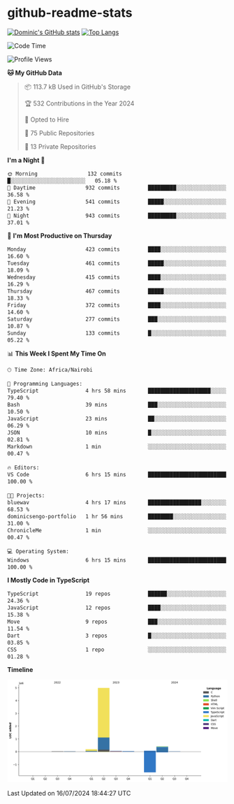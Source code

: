# github-readme-stats
[![Dominic's GitHub stats](https://github-readme-stats.vercel.app/api?username=Domengo&show_icons=true)](https://github.com/anuraghazra/github-readme-stats)
[![Top Langs](https://github-readme-stats.vercel.app/api/top-langs/?username=Domengo&show_icons=true)](https://github.com/Domengo/github-readme-stats)

<!--START_SECTION:waka-->
![Code Time](http://img.shields.io/badge/Code%20Time-773%20hrs%2034%20mins-blue)

![Profile Views](http://img.shields.io/badge/Profile%20Views-0-blue)

**🐱 My GitHub Data** 

> 📦 113.7 kB Used in GitHub's Storage 
 > 
> 🏆 532 Contributions in the Year 2024
 > 
> 💼 Opted to Hire
 > 
> 📜 75 Public Repositories 
 > 
> 🔑 13 Private Repositories 
 > 
**I'm a Night 🦉** 

```text
🌞 Morning                132 commits         █░░░░░░░░░░░░░░░░░░░░░░░░   05.18 % 
🌆 Daytime                932 commits         █████████░░░░░░░░░░░░░░░░   36.58 % 
🌃 Evening                541 commits         █████░░░░░░░░░░░░░░░░░░░░   21.23 % 
🌙 Night                  943 commits         █████████░░░░░░░░░░░░░░░░   37.01 % 
```
📅 **I'm Most Productive on Thursday** 

```text
Monday                   423 commits         ████░░░░░░░░░░░░░░░░░░░░░   16.60 % 
Tuesday                  461 commits         █████░░░░░░░░░░░░░░░░░░░░   18.09 % 
Wednesday                415 commits         ████░░░░░░░░░░░░░░░░░░░░░   16.29 % 
Thursday                 467 commits         █████░░░░░░░░░░░░░░░░░░░░   18.33 % 
Friday                   372 commits         ████░░░░░░░░░░░░░░░░░░░░░   14.60 % 
Saturday                 277 commits         ███░░░░░░░░░░░░░░░░░░░░░░   10.87 % 
Sunday                   133 commits         █░░░░░░░░░░░░░░░░░░░░░░░░   05.22 % 
```


📊 **This Week I Spent My Time On** 

```text
🕑︎ Time Zone: Africa/Nairobi

💬 Programming Languages: 
TypeScript               4 hrs 58 mins       ████████████████████░░░░░   79.40 % 
Bash                     39 mins             ███░░░░░░░░░░░░░░░░░░░░░░   10.50 % 
JavaScript               23 mins             ██░░░░░░░░░░░░░░░░░░░░░░░   06.29 % 
JSON                     10 mins             █░░░░░░░░░░░░░░░░░░░░░░░░   02.81 % 
Markdown                 1 min               ░░░░░░░░░░░░░░░░░░░░░░░░░   00.47 % 

🔥 Editors: 
VS Code                  6 hrs 15 mins       █████████████████████████   100.00 % 

🐱‍💻 Projects: 
bluewav                  4 hrs 17 mins       █████████████████░░░░░░░░   68.53 % 
dominicsengo-portfolio   1 hr 56 mins        ████████░░░░░░░░░░░░░░░░░   31.00 % 
ChronicleMe              1 min               ░░░░░░░░░░░░░░░░░░░░░░░░░   00.47 % 

💻 Operating System: 
Windows                  6 hrs 15 mins       █████████████████████████   100.00 % 
```

**I Mostly Code in TypeScript** 

```text
TypeScript               19 repos            ██████░░░░░░░░░░░░░░░░░░░   24.36 % 
JavaScript               12 repos            ████░░░░░░░░░░░░░░░░░░░░░   15.38 % 
Move                     9 repos             ███░░░░░░░░░░░░░░░░░░░░░░   11.54 % 
Dart                     3 repos             █░░░░░░░░░░░░░░░░░░░░░░░░   03.85 % 
CSS                      1 repo              ░░░░░░░░░░░░░░░░░░░░░░░░░   01.28 % 
```



**Timeline**

![Lines of Code chart](https://raw.githubusercontent.com/Domengo/Domengo/main/assets/bar_graph.png)


 Last Updated on 16/07/2024 18:44:27 UTC
<!--END_SECTION:waka-->


